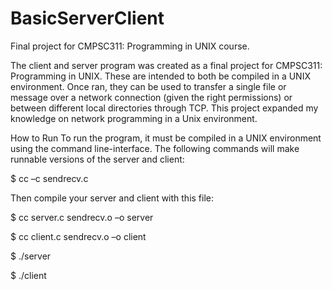 # BasicServerClient
Final project for CMPSC311: Programming in UNIX course.

The client and server program was created as a final project for CMPSC311: Programming in UNIX. These are intended to both be compiled in a UNIX environment.
Once ran, they can be used to transfer a single file or message over a network connection (given the right permissions) or between different local directories through TCP. This project expanded my knowledge on network programming in a Unix environment.

How to Run
To run the program, it must be compiled in a UNIX environment using the command line-interface.
The following commands will make runnable versions of the server and client:

$ cc –c sendrecv.c

Then compile your server and client with this file:

$ cc server.c sendrecv.o –o server

$ cc client.c sendrecv.o –o client

$ ./server

$ ./client
